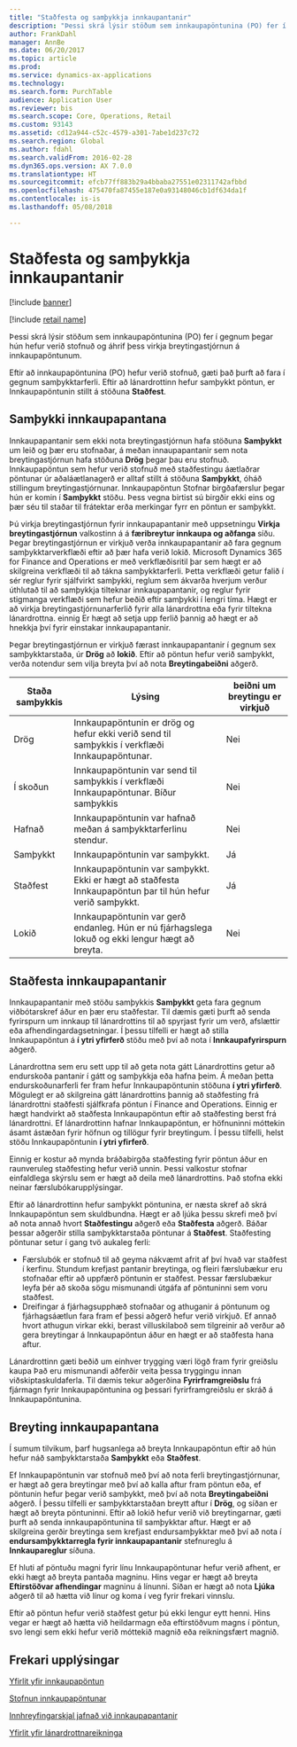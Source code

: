```yaml
---
title: "Staðfesta og samþykkja innkaupantanir"
description: "Þessi skrá lýsir stöðum sem innkaupapöntunina (PO) fer í gegnum þegar hún hefur verið stofnuð og áhrif þess virkja breytingastjórnun á innkaupapöntunum."
author: FrankDahl
manager: AnnBe
ms.date: 06/20/2017
ms.topic: article
ms.prod: 
ms.service: dynamics-ax-applications
ms.technology: 
ms.search.form: PurchTable
audience: Application User
ms.reviewer: bis
ms.search.scope: Core, Operations, Retail
ms.custom: 93143
ms.assetid: cd12a944-c52c-4579-a301-7abe1d237c72
ms.search.region: Global
ms.author: fdahl
ms.search.validFrom: 2016-02-28
ms.dyn365.ops.version: AX 7.0.0
ms.translationtype: HT
ms.sourcegitcommit: efcb77ff883b29a4bbaba27551e02311742afbbd
ms.openlocfilehash: 475470fa87455e187e0a93148046cb1df634da1f
ms.contentlocale: is-is
ms.lasthandoff: 05/08/2018

---
```


# <a name="approve-and-confirm-purchase-orders"></a>Staðfesta og samþykkja innkaupantanir

[!include [banner](../includes/banner.md)]

[!include [retail name](../includes/retail-name.md)]

Þessi skrá lýsir stöðum sem innkaupapöntunina (PO) fer í gegnum þegar hún hefur verið stofnuð og áhrif þess virkja breytingastjórnun á innkaupapöntunum.

Eftir að innkaupapöntunina (PO) hefur verið stofnuð, gæti það þurft að fara í gegnum samþykktarferli. Eftir að lánardrottinn hefur samþykkt pöntun, er Innkaupapöntunin stillt á stöðuna **Staðfest**.

## <a name="approval-of-purchase-orders"></a>Samþykki innkaupapantana
Innkaupapantanir sem ekki nota breytingastjórnun hafa stöðuna **Samþykkt** um leið og þær eru stofnaðar, á meðan innaupapantanir sem nota breytingastjórnun hafa stöðuna **Drög** þegar þau eru stofnuð. Innkaupapöntun sem hefur verið stofnuð með staðfestingu áætlaðrar pöntunar úr aðaláætlanagerð er alltaf stillt á stöðuna **Samþykkt**, óháð stillingum breytingastjórnunar. Innkaupapöntun Stofnar birgðafærslur þegar hún er komin í **Samþykkt** stöðu. Þess vegna birtist sú birgðir ekki eins og þær séu til staðar til frátektar erða merkingar  fyrr en pöntun er samþykkt.  

Þú virkja breytingastjórnun fyrir innkaupapantanir með uppsetningu **Virkja breytingastjórnun** valkostinn á á **færibreytur innkaupa og aðfanga** síðu. Þegar breytingastjórnun er virkjuð verða innkaupapantanir að fara gegnum samþykktarverkflæði eftir að þær hafa verið lokið. Microsoft Dynamics 365 for Finance and Operations er með verkflæðisritil þar sem hægt er að skilgreina verkflæði til að tákna samþykktarferli. Þetta verkflæði getur falið í sér reglur fyrir sjálfvirkt samþykki, reglum sem ákvarða hverjum verður úthlutað til að samþykkja tilteknar innkaupapantanir, og reglur fyrir stigmanga verkflæði sem hefur beðið eftir samþykki í lengri tíma. Hægt er að virkja breytingastjórnunarferlið fyrir alla lánardrottna eða fyrir tiltekna lánardrottna. einnig Er hægt að setja upp ferlið þannig að hægt er að hnekkja því fyrir einstakar innkaupapantanir.  

Þegar breytingastjórnun er virkjuð færast innkaupapantanir í gegnum sex samþykktarstaða, úr **Drög** að **lokið**. Eftir að pöntun hefur verið samþykkt, verða notendur sem vilja breyta því að nota **Breytingabeiðni** aðgerð.

| Staða samþykkis | Lýsing                                                                      | beiðni um breytingu er virkjuð |
|-----------------|----------------------------------------------------------------------------------|---------------------------|
| Drög           | Innkaupapöntunin er drög og hefur ekki verið send til samþykkis í verkflæði Innkaupapöntunar.     | Nei                        |
| Í skoðun       | Innkaupapöntunin var send til samþykkis í verkflæði Innkaupapöntunar. Bíður samþykkis       | Nei                        |
| Hafnað        | Innkaupapöntunin var hafnað meðan á samþykktarferlinu stendur.                                 | Nei                        |
| Samþykkt        | Innkaupapöntunin var samþykkt.                                                             | Já                       |
| Staðfest       | Innkaupapöntunin var samþykkt. Ekki er hægt að staðfesta Innkaupapöntun þar til hún hefur verið samþykkt.        | Já                       |
| Lokið       | Innkaupapöntunin var gerð endanleg. Hún er nú fjárhagslega lokuð og ekki lengur hægt að breyta. | Nei                        |

## <a name="confirming-purchase-orders"></a>Staðfesta innkaupapantanir
Innkaupapantanir með stöðu samþykkis **Samþykkt** geta fara gegnum viðbótarskref áður en þær eru staðfestar. Til dæmis gæti þurft að senda fyrirspurn um innkaup til lánardrottins til að spyrjast fyrir um verð, afslættir eða afhendingardagsetningar. Í þessu tilfelli er hægt að stilla Innkaupapöntun á **í ytri yfirferð** stöðu með því að nota í **Innkaupafyrirspurn** aðgerð.  

Lánardrottna sem eru sett upp til að geta nota gátt Lánardrottins getur að endurskoða pantanir í gátt og samþykkja eða hafna þeim. Á meðan þetta endurskoðunarferli fer fram hefur Innkaupapöntunin stöðuna **í ytri yfirferð**. Mögulegt er að skilgreina gátt lánardrottins þannig að staðfesting frá lánardrottni staðfesti sjálfkrafa pöntun í Finance and Operations. Einnig er hægt handvirkt að staðfesta Innkaupapöntun eftir að staðfesting berst frá lánardrottni. Ef lánardrottinn hafnar Innkaupapöntun, er  höfnuninni móttekin ásamt ástæðan fyrir höfnun og tillögur fyrir breytingum. Í þessu tilfelli, helst stöðu Innkaupapöntunin **í ytri yfirferð**.  

Einnig er kostur að mynda bráðabirgða staðfesting fyrir pöntun áður en raunveruleg staðfesting hefur verið unnin. Þessi valkostur stofnar einfaldlega skýrslu sem er hægt að deila með lánardrottins. Það stofna ekki neinar færslubókarupplýsingar.  

Eftir að lánardrottinn hefur samþykkt pöntunina, er næsta skref að skrá Innkaupapöntun sem skuldbundna. Hægt er að ljúka þessu skrefi með því að nota annað hvort **Staðfestingu** aðgerð eða **Staðfesta** aðgerð. Báðar þessar aðgerðir stilla samþykktarstaða pöntunar á  **Staðfest**. Staðfesting pöntunar setur í gang tvö aukaleg ferli:

-   Færslubók er stofnuð til að geyma nákvæmt afrit af því hvað var staðfest í kerfinu. Stundum krefjast pantanir breytinga, og fleiri færslubækur eru stofnaðar eftir að uppfærð pöntunin er staðfest. Þessar færslubækur leyfa þér að skoða sögu mismunandi útgáfa af pöntuninni sem voru staðfest.
-   Dreifingar á fjárhagsupphæð stofnaðar og athuganir á pöntunum og fjárhagsáætlun fara fram ef þessi aðgerð hefur verið virkjuð. Ef annað hvort athugun virkar ekki, berast villuskilaboð sem tilgreinir að verður að gera breytingar á Innkaupapöntun áður en hægt er að staðfesta hana aftur.

Lánardrottinn gæti beðið um einhver trygging væri lögð fram fyrir greiðslu kaupa Það eru mismunandi aðferðir veita þessa tryggingu innan viðskiptaskuldaferla. Til dæmis tekur aðgerðina **Fyrirframgreiðslu** frá fjármagn fyrir Innkaupapöntunina og þessari fyrirframgreiðslu er skráð á Innkaupapöntunina.

## <a name="changing-purchase-orders"></a>Breyting innkaupapantana
Í sumum tilvikum, þarf hugsanlega að breyta Innkaupapöntun eftir að hún hefur náð samþykktarstaða **Samþykkt** eða **Staðfest**.  

Ef Innkaupapöntunin var stofnuð með því að nota ferli breytingastjórnunar, er hægt að gera breytingar með því að kalla aftur fram pöntun eða, ef pöntunin hefur þegar verið samþykkt, með því að nota **Breytingabeiðni** aðgerð. Í þessu tilfelli er samþykktarstaðan breytt aftur í **Drög**, og síðan er hægt að breyta pöntuninni. Eftir að lokið hefur verið við breytingarnar, gæti þurft að senda innkaupapöntunina til samþykktar aftur. Hægt er að skilgreina gerðir breytinga sem krefjast endursamþykktar með því að nota í **endursamþykktarregla fyrir innkaupapantanir** stefnureglu á **Innkaupareglur** síðuna.  

Ef hluti af pöntuðu magni fyrir línu Innkaupapöntunar hefur verið afhent, er ekki hægt að breyta pantaða magninu. Hins vegar er hægt að breyta **Eftirstöðvar afhendingar** magninu á línunni. Síðan er hægt að nota **Ljúka** aðgerð til að hætta við línur og koma í veg fyrir frekari vinnslu. 

Eftir að pöntun hefur verið staðfest getur þú ekki lengur eytt henni. Hins vegar er hægt að hætta við heildarmagn eða eftirstöðvum magns í pöntun, svo lengi sem ekki hefur verið móttekið magnið eða reikningsfært magnið.

<a name="additional-resources"></a>Frekari upplýsingar
--------

[Yfirlit yfir innkaupapöntun](purchase-order-overview.md)

[Stofnun innkaupapöntunar](purchase-order-creation.md)

[Innhreyfingarskjal jafnað við innkaupapantanir](product-receipt-against-purchase-orders.md)

[Yfirlit yfir lánardrottnareikninga](../../financials/accounts-payable/vendor-invoices-overview.md)




